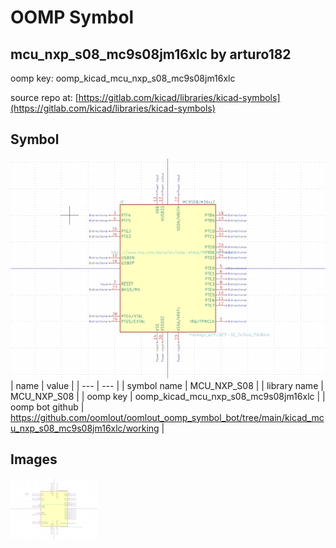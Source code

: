 # OOMP Symbol  
## mcu_nxp_s08_mc9s08jm16xlc  by arturo182  
  
oomp key: oomp_kicad_mcu_nxp_s08_mc9s08jm16xlc  
  
source repo at: [https://gitlab.com/kicad/libraries/kicad-symbols](https://gitlab.com/kicad/libraries/kicad-symbols)  
## Symbol  
  
[![working.png](working_600.png)](working.png)  
| name | value | 
| --- | --- | 
| symbol name | MCU_NXP_S08 | 
| library name | MCU_NXP_S08 | 
| oomp key | oomp_kicad_mcu_nxp_s08_mc9s08jm16xlc | 
| oomp bot github | https://github.com/oomlout/oomlout_oomp_symbol_bot/tree/main/kicad_mcu_nxp_s08_mc9s08jm16xlc/working | 
## Images  
  
[![working.png](working_140.png)](working.png)  
